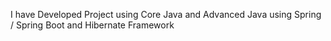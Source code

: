 I have Developed Project using Core Java and Advanced Java using Spring / Spring Boot and Hibernate Framework
